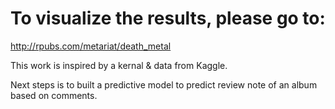 # To visualize the results, please go to:

http://rpubs.com/metariat/death_metal

This work is inspired by a kernal & data from Kaggle.

Next steps is to built a predictive model to predict review note of an album based on comments.
